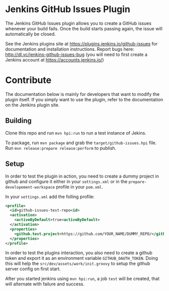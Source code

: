 Jenkins GitHub Issues Plugin
============================

The Jenkins GitHub Issues plugin allows you to create a GitHub issues whenever your build fails. Once the build starts passing again, the issue will automatically be closed.

See the Jenkins plugins site at https://plugins.jenkins.io/github-issues for documentation and installation instructions. Report bugs here: http://dl.vc/jenkins-github-issues-bug (you will need to first create a Jenkins account at https://accounts.jenkins.io/)

Contribute
==========
The documentation below is mainly for developers that want to modify the plugin itself. If you simply want to use the plugin, refer to the documentation on the Jenkins plugin site.

Building
--------
Clone this repo and run `mvn hpi:run` to run a test instance of Jekins.

To package, run `mvn package` and grab the `target/github-issues.hpi` file. Run `mvn release:prepare release:perform` to publish.


Setup
-----
In order to test the plugin in action, you need to create a dummy project in github and configure it either in your `settings.xml` or 
in the `prepare-developement-workspace` profile in your `pom.xml`.

In your `settings.xml` add the folling profile:

```xml
<profile>
  <id>github-issues-test-repo<id>
  <activation>
    <activeByDefault>true<activeByDefault>
  </activation>
  <properties>
    <github.test.project>https://github.com/YOUR_NAME/DUMMY_REPO/</github.test.project>
  </properties>
</profile>
```
In order to test the plugins interaction, you also need to create a github token and export it as an environment variable
`GITHUB_OAUTH_TOKEN`. Doing this will help the `src/dev/assets/work/init.groovy` to setup the github server config on first start.

After you started jenkins using `mvn hpi:run`, a job `test` will be created, that will alternate with failure and success.
     
